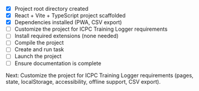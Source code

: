 - [x] Project root directory created
- [x] React + Vite + TypeScript project scaffolded
- [x] Dependencies installed (PWA, CSV export)
- [ ] Customize the project for ICPC Training Logger requirements
- [ ] Install required extensions (none needed)
- [ ] Compile the project
- [ ] Create and run task
- [ ] Launch the project
- [ ] Ensure documentation is complete

Next: Customize the project for ICPC Training Logger requirements (pages, state, localStorage, accessibility, offline support, CSV export).